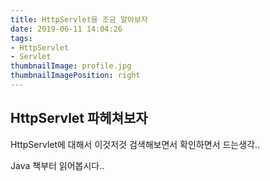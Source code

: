 ```yaml
---
title: HttpServlet을 조금 알아보자
date: 2019-06-11 14:04:26
tags:
- HttpServlet
- Servlet
thumbnailImage: profile.jpg
thumbnailImagePosition: right
---
```

## HttpServlet 파헤쳐보자

HttpServlet에 대해서 이것저것 검색해보면서 확인하면서 드는생각..
<!--more -->
Java 책부터 읽어봅시다..